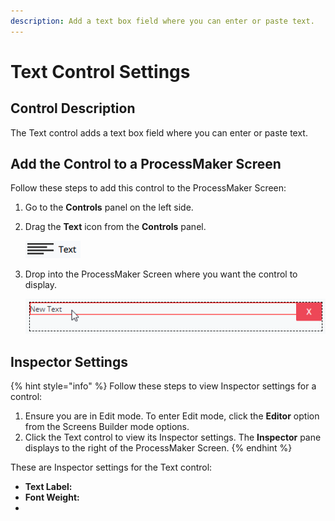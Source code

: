 ```yaml
---
description: Add a text box field where you can enter or paste text.
---
```


# Text Control Settings

## Control Description

The Text control adds a text box field where you can enter or paste text.

## Add the Control to a ProcessMaker Screen

Follow these steps to add this control to the ProcessMaker Screen:

1. Go to the **Controls** panel on the left side.
2. Drag the **Text** icon from the **Controls** panel. 

   ![](../../../../.gitbook/assets/screensbuildercontroldescriptionandinspectorsettingstext-control-settings.png)

3. Drop into the ProcessMaker Screen where you want the control to display.  

   ![](../../../../.gitbook/assets/screensbuildercontroldescriptionandinspectorsettingstext-control-settings2.png)

## Inspector Settings

{% hint style="info" %}
Follow these steps to view Inspector settings for a control:

1. Ensure you are in Edit mode. To enter Edit mode, click the **Editor** option from the Screens Builder mode options.
2. Click the Text control to view its Inspector settings. The **Inspector** pane displays to the right of the ProcessMaker Screen.
{% endhint %}

These are Inspector settings for the Text control:

* **Text Label:** 
* **Font Weight:** 
* 




